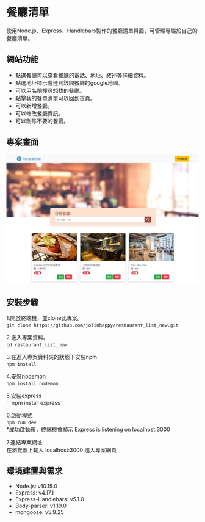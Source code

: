 # 餐廳清單
使用Node.js、Express、Handlebars製作的餐廳清單頁面，可管理專屬於自己的餐廳清單。

## 網站功能
- 點選餐廳可以查看餐廳的電話、地址、敘述等詳細資料。
- 點選地址標示會連到該間餐廳的google地圖。
- 可以用名稱搜尋想找的餐廳。
- 點擊我的餐單清單可以回到首頁。
- 可以新增餐廳。
- 可以修改餐廳資訊。
- 可以刪除不要的餐廳。

## 專案畫面
![image](https://github.com/jolinhappy/restaurant_list_new/blob/master/project_screenshot.png)

## 安裝步驟
1.開啟終端機，並clone此專案。
<br>```git clone https://github.com/jolinhappy/restaurant_list_new.git```

2.進入專案資料。
<br>```cd restaurant_list_new```

3.在進入專案資料夾的狀態下安裝npm
<br>```npm install```

4.安裝nodemon
<br>```npm install nodemon```

5.安裝express
<br>```npm install express``

6.啟動程式
<br>```npm run dev```
<br>*成功啟動後，終端機會顯示 Express is listening on localhost:3000

7.連結專案網址
<br>在瀏覽器上輸入 localhost:3000 進入專案網頁

## 環境建置與需求
- Node.js: v10.15.0
- Express: v4.17.1
- Express-Handlebars: v5.1.0
- Body-parser: v1.19.0
- mongoose: v5.9.25
